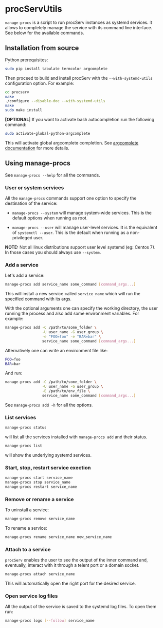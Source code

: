 # procServUtils

`manage-procs` is a script to run procServ instances as systemd services.
It allows to completely manage the service with its command line interface.
See below for the available commands.

## Installation from source

Python prerequisites:

```bash
sudo pip install tabulate termcolor argcomplete
```

Then proceed to build and install procServ with the `--with-systemd-utils` configuration option. For example:

```bash
cd procserv
make
./configure --disable-doc --with-systemd-utils
make
sudo make install
```

**[OPTIONAL]** If you want to activate bash autocompletion run the following command:

```bash
sudo activate-global-python-argcomplete
```

This will activate global argcomplete completion. See [argcomplete documentation](https://pypi.org/project/argcomplete/#activating-global-completion) for more details.

## Using manage-procs

See `manage-procs --help` for all the commands.

### User or system services

All the `manage-procs` commands support one option to specify the destination of the service:

- `manage-procs --system` will manage system-wide services. This is the default options when running as root.

- `manage-procs --user` will manage user-level services. It is the equivalent
  of `systemctl --user`. This is the default when running as a non-privileged user.

**NOTE:** Not all linux distributions support user level systemd (eg: Centos 7). In those cases you should always use `--system`.

### Add a service

Let's add a service:

```bash
manage-procs add service_name some_command [command_args...]
```

This will install a new service called `service_name` which will run the specified command
with its args.

With the optional arguments one can specify the working directory, the user
running the process and also add some environment variables. For example:

```bash
manage-procs add -C /path/to/some_folder \
                 -U user_name -G user_group \
                 -e "FOO=foo" -e "BAR=bar" \
                 service_name some_command [command_args...]
```

Alternatively one can write an environment file like:

```bash
FOO=foo
BAR=bar
```

And run:

```bash
manage-procs add -C /path/to/some_folder \
                 -U user_name -G user_group \
                 -E /path/to/env_file \
                 service_name some_command [command_args...]
```

See `manage-procs add -h` for all the options.

### List services

```bash
manage-procs status
```

will list all the services installed with `manage-procs add` and their status.

```bash
manage-procs list
```

will show the underlying systemd services.

### Start, stop, restart service exection

```bash
manage-procs start service_name
manage-procs stop service_name
manage-procs restart service_name
```

### Remove or rename a service

To uninstall a service:

```bash
manage-procs remove service_name
```

To rename a service:

```bash
manage-procs rename service_name new_service_name
```

### Attach to a service

`procServ` enables the user to see the output of the inner command and, eventually, interact with it through a telent port or a domain socket.

```bash
manage-procs attach service_name
```

This will automatically open the right port for the desired service.

### Open service log files

All the output of the service is saved to the systemd log files. To open them run:

```bash
manage-procs logs [--follow] service_name
```
